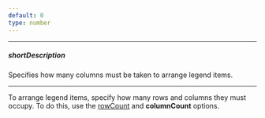 ```yaml
---
default: 0
type: number
---
```

---
##### shortDescription
Specifies how many columns must be taken to arrange legend items.

---
To arrange legend items, specify how many rows and columns they must occupy. To do this, use the [rowCount](/api-reference/20%20Data%20Visualization%20Widgets/70%20dxVectorMap/1%20Configuration/legends/rowCount.md '/Documentation/ApiReference/Data_Visualization_Widgets/dxVectorMap/Configuration/legends/#rowCount') and **columnCount** options.